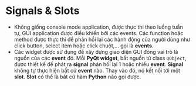 # Signals & Slots
- Không giống console mode application, được thực thi theo luồng tuần tự, GUI application được điều khiển bởi các events. Các function hoặc method được thực thi để phản hồi lại các hành động của người dùng như click button, select item hoặc click chuột,... gọi là **events**.
- Các widget được sử dụng để xây dựng giao diện GUI đóng vai trò là nguồn của các **event** đó. Mỗi **PyQt widget**, bắt nguồn từ class `QObject`, được thiết kế để phát ra **signal** phản hồi lại 1 hoặc nhiều **event**. **Signal** không tự thực hiện bất cứ **event** nào. Thay vào đó, nó kết nối tới một **slot**. **Slot** có thể là bất cứ hàm **Python** nào gọi được.
